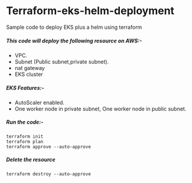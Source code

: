 # Terraform-eks-helm-deployment
Sample code to deploy EKS plus a helm using terraform

##### This code will deploy the following resource on AWS:-
- VPC.
- Subnet (Public subnet,private subnet).
- nat gateway
- EKS cluster

##### EKS Features:-
- AutoScaler enabled.
- One worker node in private subnet, One worker node in public subnet.

##### Run the code:-

```
terraform init
terraform plan 
terraform approve --auto-approve
```

##### Delete the resource

```
terraform destroy --auto-approve
```
